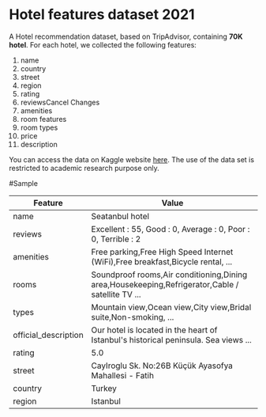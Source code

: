 # Hotel features dataset 2021

A Hotel recommendation dataset, based on TripAdvisor, containing **70K hotel**. For each hotel, we collected the following features:
1. name
2. country
3. street 
4. region
5. rating
6. reviewsCancel Changes
7. amenities
8. room features
9. room types
10. price
11. description

You can access the data on Kaggle website [here](https://www.kaggle.com/osamaalhalabi/hotels-features-dataset/download). The use of the data set is restricted to academic research purpose only.

#Sample

Feature | Value
------------ | -------------
name | Seatanbul hotel
reviews | Excellent : 55, Good : 0, Average : 0, Poor : 0, Terrible : 2
amenities | Free parking,Free High Speed Internet (WiFi),Free breakfast,Bicycle rental, ...
rooms | Soundproof rooms,Air conditioning,Dining area,Housekeeping,Refrigerator,Cable / satellite TV ...
types | Mountain view,Ocean view,City view,Bridal suite,Non-smoking, ...
official_description | Our hotel is located in the heart of Istanbul's historical peninsula. Sea views ...
rating | 5.0
street | CayIroglu Sk. No:26B Küçük Ayasofya Mahallesi - Fatih
country |Turkey
region | Istanbul
